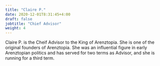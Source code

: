 ```yaml
---
title: "Claire P."
date: 2020-12-01T8:31:45+4:00
draft: false
jobtitle: "Chief Advisor"
weight: 4
---
```


Claire P. is the Cheif Advisor to the King of Arenztopia. She is one of the original founders of Arenztopia. She was an influential figure in early Arenztopian politics and has served for two terms as Advisor, and she is running for a third term.
